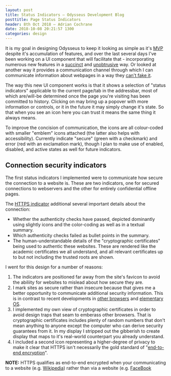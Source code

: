 ```yaml
---
layout: post
title: Status Indicators — Odysseus Development Blog
posttitle: Page Status Indicators
header: 8th Oct 2018 — Adrian Cochrane
date: 2018-10-08 20:21:57 1300
categories: design
---
```


It is my goal in designing Odysseus to keep it looking as simple as it's [MVP](https://www.techopedia.com/definition/27809/minimum-viable-product-mvp) despite it's accumulation of features, and over the last several days I've been working on a UI component that will facilitate that - incorporating numerous new features in a [succinct](http://usabilitypost.com/2009/04/15/8-characteristics-of-successful-user-interfaces/#concise) and [unobtrusive](https://www.wordnik.com/words/unobtrusive) way. Or looked at another way it provides a communication channel through which I can communicate information about webpages in a way they [can't fake it](https://textslashplain.com/2017/01/14/the-line-of-death/).

The way this new UI component works is that it shows a selection of "status indicators" applicable to the current page/tab in the addressbar, most of which are/will-be determined once the page you're visiting has been committed to history. Clicking on may bring up a popover with more information or controls, or it in the future it may simply change it's state. So that when you see an icon here you can trust it means the same thing it always means.

To improve the concision of communication, the icons are all colour-coded with smaller "emblem" icons attached (the latter also helps with accessibility). Currently indicate "secure" (green with a checkmark) and error (red with an exclamation mark), though I plan to make use of enabled, disabled, and active states as well for future indicators.

## Connection security indicators
The first status indicators I implemented were to communicate how secure the connection to a website is. These are two indicators, one for secured connections to webservers and the other for entirely confidential offline pages.

The [HTTPS indicator](https://www.instantssl.com/ssl-certificate-products/https.html) additional several important details about the connection:

* Whether the authenticity checks have passed, depicted dominantly using slightly icons and the color-coding as well as in a textual summary.
* Which authenticity checks failed as bullet points in the summary.
* The human-understandable details of the "cryptographic certificates" being used to authentic these websites. These are rendered like the academic certificates we all understand, and all relevant certificates up to but not including the trusted roots are shown.

I went for this design for a number of reasons:

1. The indicators are positioned far away from the site's favicon to avoid the abiliity for websites to mislead about how secure they are.
2. I mark sites as secure rather than insecure because that gives me a better opportunity to communicate additional security information. This is in contrast to recent developments in [other browsers](https://security.googleblog.com/2016/09/moving-towards-more-secure-web.html) and [elementary OS](https://medium.com/elementaryos/secure-by-default-689abcac6c66).
3. I implemented my own view of cryptographic certificates in order to avoid design traps that seam to emberass other browsers. That is cryptographic certificates includes plenty of random numbers that don't mean anything to anyone except the computer who can derive security guarantees from it. In my display I stripped out the gibberish to create display that maps to it's real-world counterpart you already understand.
4. I included a second icon representing a higher-degree of privacy to make it clear that HTTPS isn't necessarily the gold standard of "[end-to-end encryption](https://protonmail.com/blog/what-is-end-to-end-encryption/)".

**NOTE:** HTTPS qualifies as end-to-end encrypted when your communicating to a website (e.g. [Wikipedia](https://en.wikipedia.org/)) rather than via a website (e.g. [FaceBook](https://facebook.com/)
